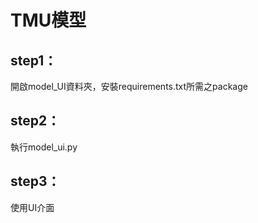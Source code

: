 # TMU模型
## step1：<br>
開啟model_UI資料夾，安裝requirements.txt所需之package <br>
## step2：<br>
執行model_ui.py <br>
## step3：<br>
使用UI介面 <br>
